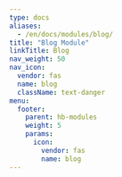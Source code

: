 ```yaml
---
type: docs
aliases:
  - /en/docs/modules/blog/
title: "Blog Module"
linkTitle: Blog
nav_weight: 50
nav_icon:
  vendor: fas
  name: blog
  className: text-danger
menu:
  footer:
    parent: hb-modules
    weight: 5
    params:
      icon:
        vendor: fas
        name: blog
---
```


<!--more-->
